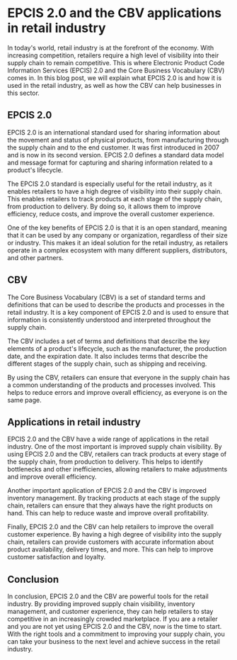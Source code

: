 # EPCIS 2.0 and the CBV applications in retail industry

In today's world, retail industry is at the forefront of the economy. With increasing competition, retailers require a high level of visibility into their supply chain to remain competitive. This is where Electronic Product Code Information Services (EPCIS) 2.0 and the Core Business Vocabulary (CBV) comes in. In this blog post, we will explain what EPCIS 2.0 is and how it is used in the retail industry, as well as how the CBV can help businesses in this sector.

## EPCIS 2.0

EPCIS 2.0 is an international standard used for sharing information about the movement and status of physical products, from manufacturing through the supply chain and to the end customer. It was first introduced in 2007 and is now in its second version. EPCIS 2.0 defines a standard data model and message format for capturing and sharing information related to a product's lifecycle.

The EPCIS 2.0 standard is especially useful for the retail industry, as it enables retailers to have a high degree of visibility into their supply chain. This enables retailers to track products at each stage of the supply chain, from production to delivery. By doing so, it allows them to improve efficiency, reduce costs, and improve the overall customer experience.

One of the key benefits of EPCIS 2.0 is that it is an open standard, meaning that it can be used by any company or organization, regardless of their size or industry. This makes it an ideal solution for the retail industry, as retailers operate in a complex ecosystem with many different suppliers, distributors, and other partners.

## CBV

The Core Business Vocabulary (CBV) is a set of standard terms and definitions that can be used to describe the products and processes in the retail industry. It is a key component of EPCIS 2.0 and is used to ensure that information is consistently understood and interpreted throughout the supply chain.

The CBV includes a set of terms and definitions that describe the key elements of a product's lifecycle, such as the manufacturer, the production date, and the expiration date. It also includes terms that describe the different stages of the supply chain, such as shipping and receiving.

By using the CBV, retailers can ensure that everyone in the supply chain has a common understanding of the products and processes involved. This helps to reduce errors and improve overall efficiency, as everyone is on the same page.

## Applications in retail industry

EPCIS 2.0 and the CBV have a wide range of applications in the retail industry. One of the most important is improved supply chain visibility. By using EPCIS 2.0 and the CBV, retailers can track products at every stage of the supply chain, from production to delivery. This helps to identify bottlenecks and other inefficiencies, allowing retailers to make adjustments and improve overall efficiency.

Another important application of EPCIS 2.0 and the CBV is improved inventory management. By tracking products at each stage of the supply chain, retailers can ensure that they always have the right products on hand. This can help to reduce waste and improve overall profitability.

Finally, EPCIS 2.0 and the CBV can help retailers to improve the overall customer experience. By having a high degree of visibility into the supply chain, retailers can provide customers with accurate information about product availability, delivery times, and more. This can help to improve customer satisfaction and loyalty.

## Conclusion

In conclusion, EPCIS 2.0 and the CBV are powerful tools for the retail industry. By providing improved supply chain visibility, inventory management, and customer experience, they can help retailers to stay competitive in an increasingly crowded marketplace. If you are a retailer and you are not yet using EPCIS 2.0 and the CBV, now is the time to start. With the right tools and a commitment to improving your supply chain, you can take your business to the next level and achieve success in the retail industry.

